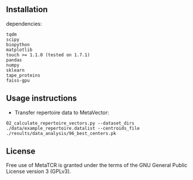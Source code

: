 


## Installation

dependencies:

```
tqdm
scipy
biopython
matplotlib
touch >= 1.1.0 (tested on 1.7.1) 
pandas 
numpy 
sklearn
tape_proteins
faiss-gpu
```

## Usage instructions
- Transfer repertoire data to MetaVector:
```
02_calculate_repertoire_vectors.py --dataset_dirs ./data/example_repertoire.datalist --centroids_file ./results/data_analysis/96_best_centers.pk
```

## License
Free use of MetaTCR is granted under the terms of the GNU General Public License version 3 (GPLv3).

<!-- ## Citation 
```

``` -->

